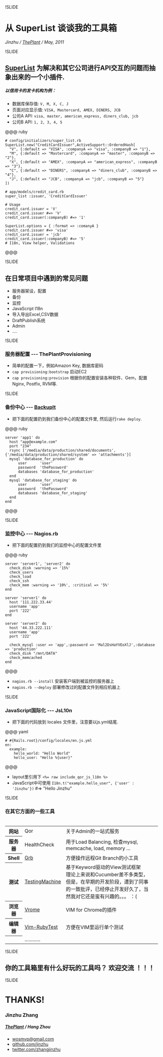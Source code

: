 !SLIDE

# 从 SuperList 谈谈我的工具箱

_Jinzhu / [ThePlant](http://theplant.jp) / May, 2011_


!SLIDE

## [SuperList](https://github.com/jinzhu/super_list) <span>为解决和其它公司进行API交互的问题而抽象出来的一个小插件.</span>
##### 以信用卡的发卡机构为例：

* 数据库保存值: ``V, M, X, C, J`` <br/>
* 页面对应显示值: ``VISA, Mastercard, AMEX, DINERS, JCB`` <br/>
* 公司A API: ``visa, master, american_express, diners_club, jcb`` <br/>
* 公司B API: ``1, 2, 3, 4, 5``

@@@ ruby
    
    # config/initializers/super_list.rb
    SuperList.new("CreditCardIssuer",ActiveSupport::OrderedHash[
	  "V", {:default => "VISA", :companyA => "visa", :companyB => "1"},
	  "M", {:default => "Mastercard", :companyA => "master", :companyB => "2"},
	  "X", {:default => "AMEX", :companyA => "american_express", :companyB => "3"},
	  "C", {:default => "DINERS", :companyA => "diners_club", :companyB => "4"},
	  "J", {:default => "JCB", :companyA => "jcb", :companyB => "5"}
    ])

    # app/models/credit_card.rb
    super_list :issuer, 'CreditCardIssuer'

    # Usage
    credit_card.issuer = 'V'
    credit_card.issuer #=> 'V'
    credit_card.issuer(:companyB) #=> '1'

    SuperList.options = { :format => :comanyA }
    credit_card.issuer #=> 'visa'
    credit_card.issuer = 'jcb'
    credit_card.issuer(:companyB) #=> '5'
    # I18n, View helper, Validations

@@@

!SLIDE

## 在日常项目中遇到的常见问题
* 服务器架设，配置
* 备份
* 监控
* JavaScript I18n
* 导入导出Excel,CSV数据
* DraftPublish系统
* Admin
* ....

!SLIDE

### 服务器配置  ---  ThePlantProvisioning
* 简单的配置一下，例如Amazon Key, 数据库密码
* ``cap provisioning:bootstrap`` 启动EC2
* ``cap provisioning:provision`` 根据你的配置安装各种软件、Gem，配置Nginx, Postfix, RVM等.


!SLIDE

### 备份中心  ---  [BackupIt](https://github.com/jinzhu/backupit)
* 把下面的配置扔到我们备份中心的配置文件里, 然后运行``rake deploy``.

@@@ ruby

    server 'app1' do
      host "app@example.com"
      port "234"
      rsync ['/media/data/production/shared/documents', {'/media/data/production/shared/system' => 'attachments'}]
      mysql 'database_for_production' do
	      user      'user'
	      password  'thePassword'
	      databases 'database_for_production'
      end
      mysql 'database_for_staging' do
	      user      'user'
	      password  'thePassword'
	      databases 'database_for_staging'
      end
    end

@@@

!SLIDE

### 监控中心  --- Nagios.rb
* 把下面的配置扔到我们的监控中心的配置文件里

@@@ ruby

    server 'server1', 'server2' do
      check_disk :warning => '15%'
      check_users
      check_load
      check_ssh
      check_mem :warning => '10%', :critical => '5%'
    end

    server 'server1' do
      host '111.222.33.44'
      username 'app'
      port '222'
    end

    server 'server2' do
      host '44.33.222.111'
      username 'app'
      port '222'

      check_mysql :user => 'app',:password => 'Mal2DsHaYVEoXlJ',:database => 'production'
      check_disk "/mnt/DATA"
      check_memcached
    end

@@@

* ``nagios.rb --install`` 安装客户端到被监控的服务器上
* ``nagios.rb --deploy`` 部署修改过的配置文件到相应机器上


!SLIDE

### JavaScript国际化  --- JsL10n

* 把下面的代码放到 locales 文件里，注意要以js.yml结尾.

@@@ yaml

    # #{Rails.root}/config/locales/en.js.yml
    en:
	  example:
		hello_world: "Hello World"
		hello_user: "Hello %{user}"

@@@

* layout里引用下  ``<%= raw include_qor_js_l10n %>``
* JavaScript中可使用 ``I18n.t("example.hello_user", {'user' : 'Jinzhu'})``  #=>  "Hello Jinzhu"


!SLIDE

### 在其它方面的一些工具<br/><br/>

<table>
  <tr>
    <th>网站</th>
    <td>Qor</td>
    <td>关于Admin的一站式服务</td>
  </tr>
  <tr>
    <th>服务器</th>
    <td>HealthCheck</td>
    <td>用于Load Balancing, 检查mysql, memcache, load, memory ...</td>
  </tr>
  <tr>
    <th>Shell</th>
    <td><a href="http://github.com/jinzhu/grb">Grb</a></td>
    <td>方便操作远程Git Branch的小工具</td>
  </tr>
  <tr>
    <th>测试</th>
    <td><a href="http://github.com/jinzhu/testingmachine">TestingMachine</a></td>
    <td>基于Keyword驱动的View测试框架<br/><span class='note'>理论上来说和Cucumber差不多类型，但是，在早期的开发阶段，遭到了同事的一致批评，已经停止开发好久了，当然我对它还是蛮有兴趣的。。。 ：(</span> </td>
  </tr>
  <tr>
    <th>浏览器</th>
    <td><a href="https://github.com/jinzhu/vrome">Vrome</a></td>
    <td>VIM for Chrome的插件</td>
  </tr>
  <tr>
    <th>编辑器</th>
    <td><a href="https://github.com/janx/vim-rubytest">Vim-RubyTest</a></td>
    <td>方便在VIM里运行单个测试</td>
  </tr>
  <tr>
    <th> </th>
    <td> ............ <td>
    <td></td>
  </tr>
</table>


!SLIDE

## 你的工具箱里有什么好玩的工具吗？ 欢迎交流 ！！！

!SLIDE

# THANKS!

### Jinzhu Zhang
##### [ThePlant](http://theplant.jp) / Hang Zhou
* wosmvp@gmail.com
* [github.com/jinzhu](http://github.com/jinzhu)
* [twitter.com/zhangjinzhu](http://twitter.com/zhangjinzhu)
